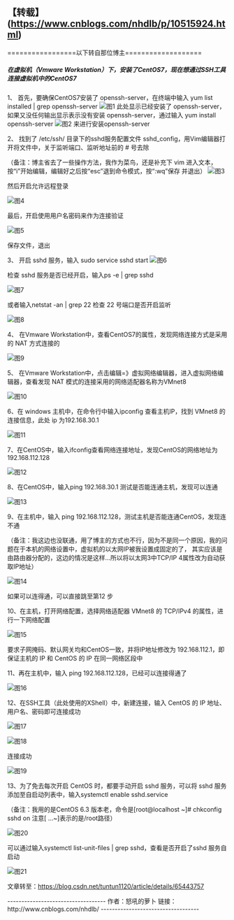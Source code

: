 [pixiv: 026]: # 'https://cdn.jsdelivr.net/gh/starsky1/poi/2019/26.png'

## 【转载】(https://www.cnblogs.com/nhdlb/p/10515924.html)
<p>=================以下转自那位博主===================</p>

##### 在虚拟机（Vmware Workstation）下，安装了CentOS7，现在想通过SSH工具连接虚拟机中的CentOS7

1、  首先，要确保CentOS7安装了  openssh-server，在终端中输入  yum list installed | grep openssh-server
![图1](https://cdn.jsdelivr.net/gh/starsky1/poi/2019/26/01.jpg)
此处显示已经安装了  openssh-server，如果又没任何输出显示表示没有安装  openssh-server，通过输入  yum install openssh-server
![图2](https://cdn.jsdelivr.net/gh/starsky1/poi/2019/26/02.jpg)
来进行安装openssh-server

2、  找到了  /etc/ssh/  目录下的sshd服务配置文件 sshd_config，用Vim编辑器打开将文件中，关于监听端口、监听地址前的 # 号去除

（备注：博主省去了一些操作方法，我作为菜鸟，还是补充下 vim 进入文本，按“i”开始编辑，编辑好之后按“esc”退到命令模式，按“:wq”保存 并退出）
![图3](https://cdn.jsdelivr.net/gh/starsky1/poi/2019/26/03.jpg)

然后开启允许远程登录

![图4](https://cdn.jsdelivr.net/gh/starsky1/poi/2019/26/04.jpg)

最后，开启使用用户名密码来作为连接验证

![图5](https://cdn.jsdelivr.net/gh/starsky1/poi/2019/26/05.jpg)

保存文件，退出

3、  开启  sshd  服务，输入 sudo service sshd start
![图6](https://cdn.jsdelivr.net/gh/starsky1/poi/2019/26/06.jpg)

检查  sshd  服务是否已经开启，输入ps -e | grep sshd

![图7](https://cdn.jsdelivr.net/gh/starsky1/poi/2019/26/07.jpg)

或者输入netstat -an | grep 22  检查  22 号端口是否开启监听

![图8](https://cdn.jsdelivr.net/gh/starsky1/poi/2019/26/08.jpg)

4、  在Vmware Workstation中，查看CentOS7的属性，发现网络连接方式是采用的  NAT  方式连接的

![图9](https://cdn.jsdelivr.net/gh/starsky1/poi/2019/26/09.jpg)

5、 在Vmware Workstation中，点击编辑=》虚拟网络编辑器，进入虚拟网络编辑器，查看发现 NAT 模式的连接采用的网络适配器名称为VMnet8

![图10](https://cdn.jsdelivr.net/gh/starsky1/poi/2019/26/10.jpg)

6、在 windows 主机中，在命令行中输入ipconfig 查看主机IP，找到 VMnet8 的连接信息，此处 ip 为192.168.30.1

![图11](https://cdn.jsdelivr.net/gh/starsky1/poi/2019/26/11.jpg)

7、在CentOS中，输入ifconfig查看网络连接地址，发现CentOS的网络地址为192.168.112.128

![图12](https://cdn.jsdelivr.net/gh/starsky1/poi/2019/26/12.jpg)

8、在CentOS中，输入ping 192.168.30.1 测试是否能连通主机，发现可以连通

![图13](https://cdn.jsdelivr.net/gh/starsky1/poi/2019/26/13.jpg)

9、在主机中，输入 ping 192.168.112.128，测试主机是否能连通CentOS，发现连不通

（备注：我这边也没联通，用了博主的方式也不行，因为不是同一个原因，我的问题在于本机的网络设置中，虚拟机的以太网IP被我设置成固定的了， 其实应该是由路由器分配的，这边的情况是这样...所以将以太网3中TCP/IP 4属性改为自动获取IP地址）

![图14](https://cdn.jsdelivr.net/gh/starsky1/poi/2019/26/14.jpg)

如果可以连得通，可以直接跳至第12 步

10、在主机，打开网络配置，选择网络适配器 VMnet8 的  TCP/IPv4   的属性，进行一下网络配置

![图15](https://cdn.jsdelivr.net/gh/starsky1/poi/2019/26/15.jpg)

要求子网掩码、默认网关均和CentOS一致，并将IP地址修改为 192.168.112.1，即保证主机的  IP  和  CentOS  的  IP  在同一网络区段中

11、再在主机中，输入 ping 192.168.112.128，已经可以连接得通了

![图16](https://cdn.jsdelivr.net/gh/starsky1/poi/2019/26/16.jpg)

12、在SSH工具（此处使用的XShell）中，新建连接，输入  CentOS   的  IP  地址、用户名、密码即可连接成功

![图17](https://cdn.jsdelivr.net/gh/starsky1/poi/2019/26/17.jpg)

![图18](https://cdn.jsdelivr.net/gh/starsky1/poi/2019/26/18.jpg)

连接成功

![图19](https://cdn.jsdelivr.net/gh/starsky1/poi/2019/26/19.jpg)

13、为了免去每次开启 CentOS 时，都要手动开启  sshd 服务，可以将 sshd 服务添加至自启动列表中，输入systemctl enable sshd.service

（备注：我用的是CentOS 6.3 版本老，命令是[root@localhost ~]# chkconfig sshd on  注意[ ...~]表示的是/root路径）

![图20](https://cdn.jsdelivr.net/gh/starsky1/poi/2019/26/20.jpg)

可以通过输入systemctl list-unit-files | grep sshd，查看是否开启了sshd 服务自启动

![图21](https://cdn.jsdelivr.net/gh/starsky1/poi/2019/26/21.jpg)

文章转至：https://blog.csdn.net/tuntun1120/article/details/65443757

<p>----------------------------------- 作者：怒吼的萝卜 链接：http://www.cnblogs.com/nhdlb/ -----------------------------------</p>
